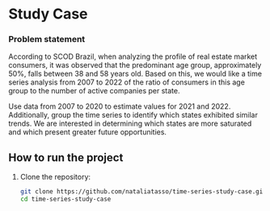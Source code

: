 # Study Case

### Problem statement

According to SCOD Brazil, when analyzing the profile of real estate market consumers, it was observed that the predominant age group, approximately 50%, falls between 38 and 58 years old. Based on this, we would like a time series analysis from 2007 to 2022 of the ratio of consumers in this age group to the number of active companies per state.

Use data from 2007 to 2020 to estimate values for 2021 and 2022. Additionally, group the time series to identify which states exhibited similar trends. We are interested in determining which states are more saturated and which present greater future opportunities.

## How to run the project

1. Clone the repository:
   ```sh
   git clone https://github.com/nataliatasso/time-series-study-case.git
   cd time-series-study-case
   ```